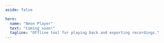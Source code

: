 ```yaml
---
aside: false

hero:
  name: "Neon Player"
  text: "Coming soon!"
  tagline: "Offline tool for playing back and exporting recordings."
---
```

<script setup>
  import { VPHomeHero } from "vitepress/theme"
</script>
<VPHomeHero />